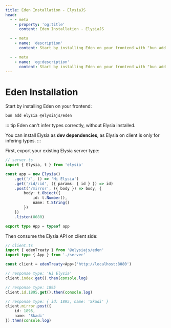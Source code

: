 ```yaml
---
title: Eden Installation - ElysiaJS
head:
  - - meta
    - property: 'og:title'
      content: Eden Installation - ElysiaJS

  - - meta
    - name: 'description'
      content: Start by installing Eden on your frontend with "bun add elysia @elysiajs/eden", then expose your Elysia server type and then start using Eden Treaty or Eden Fetch.

  - - meta
    - name: 'og:description'
      content: Start by installing Eden on your frontend with "bun add elysia @elysiajs/eden", then expose your Elysia server type and then start using Eden Treaty or Eden Fetch.
---
```


# Eden Installation
Start by installing Eden on your frontend:
```bash
bun add elysia @elysiajs/eden
```

::: tip
Eden can't infer types correctly, without Elysia installed.

You can install Elysia as **dev dependencies**, as Elysia on client is only for infering types.
:::

First, export your existing Elysia server type:
```typescript
// server.ts
import { Elysia, t } from 'elysia'

const app = new Elysia()
    .get('/', () => 'Hi Elysia')
    .get('/id/:id', ({ params: { id } }) => id)
    .post('/mirror', ({ body }) => body, {
        body: t.Object({
            id: t.Number(),
            name: t.String()
        })
    })
    .listen(8080)

export type App = typeof app
```

Then consume the Elysia API on client side:
```typescript
// client.ts
import { edenTreaty } from '@elysiajs/eden'
import type { App } from './server'

const client = edenTreaty<App>('http://localhost:8080')

// response type: 'Hi Elysia'
client.index.get().then(console.log)

// response type: 1895
client.id.1895.get().then(console.log)

// response type: { id: 1895, name: 'Skadi' }
client.mirror.post({
    id: 1895,
    name: 'Skadi'
}).then(console.log)
```
